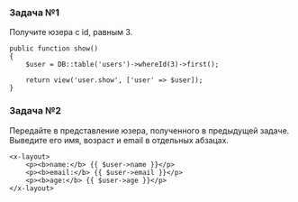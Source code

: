 ### Задача №1

Получите юзера с id, равным 3.

    public function show()
    {
        $user = DB::table('users')->whereId(3)->first();

        return view('user.show', ['user' => $user]);
    }

### Задача №2

Передайте в представление юзера, полученного в предыдущей задаче. Выведите его имя, возраст и email в отдельных абзацах.

    <x-layout>
        <p><b>name:</b> {{ $user->name }}</p>
        <p><b>email:</b> {{ $user->email }}</p>
        <p><b>age:</b> {{ $user->age }}</p>
    </x-layout>